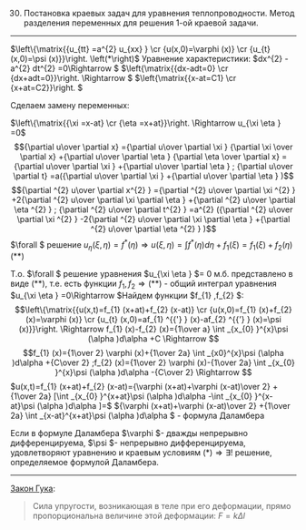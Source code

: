 30. Постановка краевых задач для уравнения теплопроводности. Метод разделения переменных для решения 1-ой краевой задачи.
--------------

$\left\{\matrix{{u_{tt} =a^{2} u_{xx} } \cr {u(x,0)=\varphi (x)} \cr {u_{t} (x,0)=\psi (x)}}\right. \left(*\right)$  Уравнение характеристики: $dx^{2} -a^{2} dt^{2} =0\Rightarrow $ $\left\{\matrix{{dx-adt=0} \cr {dx+adt=0}}\right. \Rightarrow $ $\left\{\matrix{{x-at=C1} \cr {x+at=C2}}\right. $
 
Сделаем замену переменных:
 
$\left\{\matrix{{\xi =x-at} \cr {\eta =x+at}}\right. \Rightarrow u_{\xi \eta } =0$
$${\partial u\over \partial x} ={\partial u\over \partial \xi } {\partial \xi \over \partial x} +{\partial u\over \partial \eta } {\partial \eta \over \partial x} ={\partial u\over \partial \xi } +{\partial u\over \partial \eta } ; {\partial u\over \partial t} =a({\partial u\over \partial \xi } +{\partial u\over \partial \eta } )$$ 
$${\partial ^{2} u\over \partial x^{2} } ={\partial ^{2} u\over \partial \xi ^{2} } +2{\partial ^{2} u\over \partial \xi \partial \eta } +{\partial ^{2} u\over \partial \eta ^{2} } ;   {\partial ^{2} u\over \partial t^{2} } =a^{2} ({\partial ^{2} u\over \partial \xi ^{2} } -2{\partial ^{2} u\over \partial \xi \partial \eta } +{\partial ^{2} u\over \partial \eta ^{2} } )$$ 
$\forall $ решение  $u_{\eta } (\xi ,\eta )=f^{*} (\eta )\Rightarrow u(\xi ,\eta )=\int f^{*} (\eta ) d\eta +f_{1} (\xi )=f_{1} (\xi )+f_{2} (\eta )\left(**\right)$

Т.о. $\forall $ решение уравнения $u_{\xi \eta } $= 0 м.б. представлено в виде (**), т.е. есть функции $f_{1} ,f_{2} \Rightarrow \left(**\right)$ - общий интеграл уравнения $u_{\xi \eta } =0\Rightarrow $Найдем функции $f_{1} ,f_{2} $:
$$\left\{\matrix{{u(x,t)=f_{1} (x+at)+f_{2} (x-at)} \cr {u(x,0)=f_{1} (x)+f_{2} (x)=\varphi (x)} \cr {u_{t} (x,0)=af_{1} ^{{'} } (x)-af_{2} ^{{'} } (x)=\psi (x)}}\right. \Rightarrow f_{1} (x)-f_{2} (x)={1\over a} \int _{x_{0} }^{x}\psi (\alpha )d\alpha +C \Rightarrow $$ 
$$f_{1} (x)={1\over 2} \varphi (x)+{1\over 2a} \int _{x0}^{x}\psi (\alpha )d\alpha +{C\over 2}  ;f_{2} (x)={1\over 2} \varphi (x)-{1\over 2a} \int _{x_{0} }^{x}\psi (\alpha )d\alpha -{C\over 2}  \Rightarrow $$ 
$u(x,t)=f_{1} (x+at)+f_{2} (x-at)={\varphi (x+at)+\varphi (x-at)\over 2} +{1\over 2a} [\int _{x_{0} }^{x+at}\psi (\alpha )d\alpha  -\int _{x_{0} }^{x-at}\psi (\alpha )d\alpha  ]=$ ${\varphi (x+at)+\varphi (x-at)\over 2} +{1\over 2a} \int _{x-at}^{x+at}\psi (\alpha )d\alpha  $ - формула Даламбера

Если в формуле Даламбера $\varphi $- дважды непрерывно дифференцируема, $\psi $- непрерывно дифференцируема, удовлетворяют уравнению и краевым условиям $\left(*\right)\Rightarrow \exists !$ решение, определяемое формулой Даламбера.

<hr>

[Закон Гука](http://ru.wikipedia.org/wiki/%D0%97%D0%B0%D0%BA%D0%BE%D0%BD_%D0%93%D1%83%D0%BA%D0%B0):

> Сила упругости, возникающая в теле при его деформации, прямо пропорциональна величине этой деформации: $F = k \Delta l$
